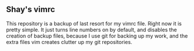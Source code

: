 ## Shay's vimrc

This repository is a backup of last resort for my vimrc file.  Right now it is pretty simple.  It just turns line numbers on by default, and disables the creation of backup files, because I use git for backing up my work, and the extra files vim creates clutter up my git repositories. 
